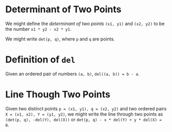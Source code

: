 # Determinant of Two Points

We might define the _determinant of two points_ `(x1, y1)` and `(x2, y2)` to be the number `x1 * y2 - x2 * y1`.

We might write `det(p, q)`, where `p` and `q` are points.

# Definition of `del`

Given an ordered pair of numbers `(a, b)`, `del((a, b)) = b - a`.

# Line Though Two Points

Given two distinct points `p = (x1, y1), q = (x2, y2)` and
two ordered pairs `X = (x1, x2), Y = (y1, y2)`,
we might write the line through two points as `(det(p, q), -del(Y), del(X))` or
`det(p, q) - x * del(Y) + y * del(X) = 0`.
